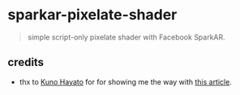 # sparkar-pixelate-shader

> simple script-only pixelate shader with Facebook SparkAR.


## credits

* thx to [Kuno Hayato](@kunofellasleep) for for showing me the way with [this article](https://medium.com/birdman-inc/gaussian-blur-on-spark-ar-studio-833e171160d5).
